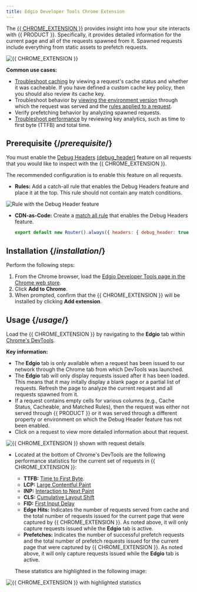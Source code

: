 ```yaml
---
title: Edgio Developer Tools Chrome Extension 
---
```


The [{{ CHROME_EXTENSION }}](https://chrome.google.com/webstore/detail/edgio-developer-tools/ieehikdcdpeailgpfdbafhnbfhpdgefm) provides insight into how your site interacts with {{ PRODUCT }}. Specifically, it provides detailed information for the current page and all of the requests spawned from it. Spawned requests include everything from static assets to prefetch requests.

![{{ CHROME_EXTENSION }}](/images/v7/performance/edgio-developer-tools-chrome-extension-overview.png?width=700)

**Common use cases:**

-   [Troubleshoot caching](/guides/performance/troubleshooting#caching) by viewing a request's cache status and whether it was cacheable. If you have defined a custom cache key policy, then you should also review its cache key.
-   Troubleshoot behavior by [viewing the environment version](/guides/performance/troubleshooting#general-troubleshooting-procedures) through which the request was served and the [rules applied to a request](/guides/performance/troubleshooting#applied-rules).
-   Verify prefetching behavior by analyzing spawned requests.
-   [Troubleshoot performance](/guides/performance/troubleshooting#performance) by reviewing key analytics, such as time to first byte (TTFB) and total time.

## Prerequisite {/*prerequisite*/}

You must enable the [Debug Headers](/guides/performance/rules/features#debug-header) [(debug_header)](/guides/performance/cdn_as_code/route_features#debug-cache-headers) feature on all requests that you would like to inspect with the {{ CHROME_EXTENSION }}. 

The recommended configuration is to enable this feature on all requests.
-   **Rules:** Add a catch-all rule that enables the Debug Headers feature and place it at the top. This rule should not contain any match conditions.

   ![Rule with the Debug Header feature](/images/v7/performance/debug-header-rule.png?width=550)

-   **CDN-as-Code:** Create a [match all rule](/guides/performance/cdn_as_code/route_criteria#matching-all-requests) that enables the Debug Headers feature. 

    ```js
    export default new Router().always({ headers: { debug_header: true } });
    ```

## Installation {/*installation*/}

Perform the following steps:

1.  From the Chrome browser, load the [Edgio Developer Tools page in the Chrome web store](https://chrome.google.com/webstore/detail/edgio-developer-tools/ieehikdcdpeailgpfdbafhnbfhpdgefm). 
2.  Click **Add to Chrome**.
3.  When prompted, confirm that the {{ CHROME_EXTENSION }} will be installed by clicking **Add extension**.

## Usage {/*usage*/}

Load the {{ CHROME_EXTENSION }} by navigating to the **Edgio** tab within [Chrome's DevTools](https://developer.chrome.com/docs/devtools/). 

**Key information:**

-   The **Edgio** tab is only available when a request has been issued to our network through the Chrome tab from which DevTools was launched. 
-   The **Edgio** tab will only display requests issued after it has been loaded. This means that it may initally display a blank page or a partial list of requests. Refresh the page to analyze the current request and all requests spawned from it.
-   If a request contains empty cells for various columns (e.g., Cache Status, Cacheable, and Matched Rules), then the request was either not served through {{ PRODUCT }} or it was served through a different property or environment on which the Debug Header feature has not been enabled. 
-   Click on a request to view more detailed information about that request. 

   ![{{ CHROME_EXTENSION }} shown with request details](/images/v7/performance/developer-tools-request-details.png?width=550)

-   Located at the bottom of Chrome's DevTools are the following performance statistics for the current set of requests in {{ CHROME_EXTENSION }}:

    -   **TTFB:** [Time to First Byte](https://web.dev/articles/ttfb). 
    -   **LCP:** [Large Contentful Paint](https://web.dev/articles/lcp)
    -   **INP:** [Interaction to Next Paint](https://web.dev/articles/inp)
    -   **CLS:** [Cumulative Layout Shift](https://web.dev/articles/cls)
    -   **FID:** [First Input Delay](https://web.dev/articles/fid)
    -   **Edge Hits:** Indicates the number of requests served from cache and the total number of requests issued for the current page that were captured by {{ CHROME_EXTENSION }}. As noted above, it will only capture requests issued while the **Edgio** tab is active.
    -   **Prefetches:** Indicates the number of successful prefetch requests and the total number of prefetch requests issued for the current page that were captured by {{ CHROME_EXTENSION }}. As noted above, it will only capture requests issued while the **Edgio** tab is active.

    These statistics are highlighted in the following image:

   ![{{ CHROME_EXTENSION }} with highlighted statistics](/images/v7/performance/developer-tools-performance-statistics.png?width=550)
